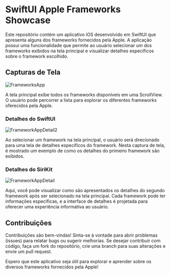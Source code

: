 # SwiftUI Apple Frameworks Showcase

Este repositório contém um aplicativo iOS desenvolvido em SwiftUI que apresenta alguns dos frameworks fornecidos pela Apple. A aplicação possui uma funcionalidade que permite ao usuário selecionar um dos frameworks exibidos na tela principal e visualizar detalhes específicos sobre o framework escolhido.

## Capturas de Tela

![FrameworksApp](https://github.com/LofyJr/Apple-Frameworks/assets/121130077/222b1ac5-e036-4b82-867a-64e362753923)


A tela principal exibe todos os frameworks disponíveis em uma ScrollView. O usuário pode percorrer a lista para explorar os diferentes frameworks oferecidos pela Apple.

### Detalhes do SwiftUI

![FrameworkAppDetail2](https://github.com/LofyJr/Apple-Frameworks/assets/121130077/2b338d1d-8658-46ac-a5a0-8691e744983b)


Ao selecionar um framework na tela principal, o usuário será direcionado para uma tela de detalhes específicos do framework. Nesta captura de tela, é mostrado um exemplo de como os detalhes do primeiro framework são exibidos.

### Detalhes do SiriKit

![FrameworkAppDetail](https://github.com/LofyJr/Apple-Frameworks/assets/121130077/574686bf-987d-40a4-8a36-eae765318790)


Aqui, você pode visualizar como são apresentados os detalhes do segundo framework após ser selecionado na tela principal. Cada framework pode ter informações específicas, e a interface de detalhes é projetada para oferecer uma experiência informativa ao usuário.

## Contribuições
Contribuições são bem-vindas! Sinta-se à vontade para abrir problemas (issues) para relatar bugs ou sugerir melhorias. Se desejar contribuir com código, faça um fork do repositório, crie uma branch para suas alterações e envie um pull request.

Espero que este aplicativo seja útil para explorar e aprender sobre os diversos frameworks fornecidos pela Apple!

